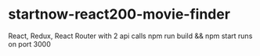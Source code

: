 # startnow-react200-movie-finder
React, Redux, React Router with 2 api calls
npm run build && npm start
runs on port 3000
